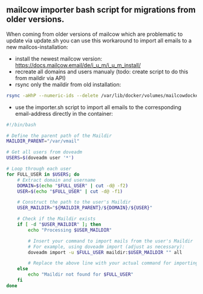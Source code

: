 ## mailcow importer bash script for migrations from older versions.  
When coming from older versions of mailcow which are problematic to update via update.sh you can use this workaround to import all emails to a new mailcos-installation:  
  
- install the newest mailcow version: https://docs.mailcow.email/de/i_u_m/i_u_m_install/
- recreate all domains and users manualy (todo: create script to do this from maildir via API)
- rsync only the maildir from old installation:

```bash
rsync -aHhP --numeric-ids --delete /var/lib/docker/volumes/mailcowdockerized_vmail-vol-1/_data/ root@host:/var/lib/docker/volumes/mailcowdockerized_vmail-vol-1/_data
```

 
- use the importer.sh script to import all emails to the corresponding email-address directly in the container:


 
```bash
#!/bin/bash

# Define the parent path of the Maildir
MAILDIR_PARENT="/var/vmail"

# Get all users from doveadm
USERS=$(doveadm user '*')

# Loop through each user
for FULL_USER in $USERS; do
    # Extract domain and username
    DOMAIN=$(echo "$FULL_USER" | cut -d@ -f2)
    USER=$(echo "$FULL_USER" | cut -d@ -f1)

    # Construct the path to the user's Maildir
    USER_MAILDIR="${MAILDIR_PARENT}/${DOMAIN}/${USER}"

    # Check if the Maildir exists
    if [ -d "$USER_MAILDIR" ]; then
        echo "Processing $USER_MAILDIR"

        # Insert your command to import mails from the user's Maildir
        # For example, using doveadm import (adjust as necessary):
        doveadm import -u $FULL_USER maildir:$USER_MAILDIR "" all

        # Replace the above line with your actual command for importing mails.
    else
        echo "Maildir not found for $FULL_USER"
    fi
done
```

